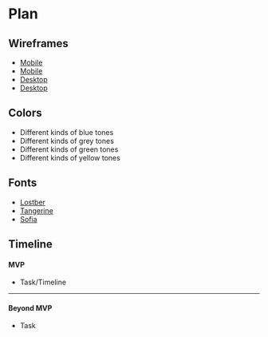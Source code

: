 # Plan

## Wireframes
* [Mobile](mobile1.png)
* [Mobile](moblie2.png)
* [Desktop](desktop1.png)
* [Desktop](desktop2.png)


## Colors
* Different kinds of blue tones
* Different kinds of grey tones
* Different kinds of green tones
* Different kinds of yellow tones

## Fonts
* [Lostber](https://fonts.google.com/selection/embed)
* [Tangerine](https://fonts.google.com/specimen/Tangerine)
* [Sofia](https://fonts.google.com/selection/embed)

## Timeline

#### MVP

* Task/Timeline

---

#### Beyond MVP

* Task
